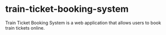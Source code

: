 # train-ticket-booking-system
 Train Ticket Booking System is a web application that allows users to book train tickets online.
